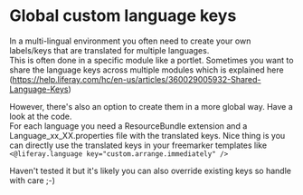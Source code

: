 # Global custom language keys

In a multi-lingual environment you often need to create your own labels/keys that are translated for multiple languages.  
This is often done in a specific module like a portlet.
Sometimes you want to share the language keys across multiple modules which is explained here (https://help.liferay.com/hc/en-us/articles/360029005932-Shared-Language-Keys)  

  
However, there's also an option to create them in a more global way.
Have a look at the code.  
For each language you need a ResourceBundle extension and a Language_xx_XX.properties file with the translated keys.
Nice thing is you can directly use the translated keys in your freemarker templates like `<@liferay.language key="custom.arrange.immediately" />`

Haven't tested it but it's likely you can also override existing keys so handle with care ;-)